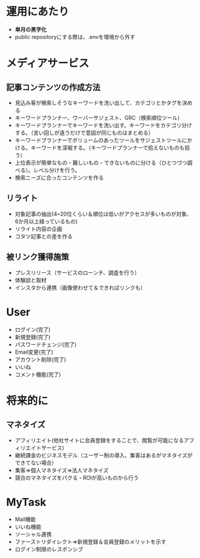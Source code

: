 # 運用にあたり
- <b>単月の黒字化</b>
- public repositoryにする際は、.envを環境から外す
# メディアサービス
## 記事コンテンツの作成方法
- 見込み客が検索しそうなキーワードを洗い出して、カテゴリとかタグを決める
- キーワードプランナー、ウーバーサジェスト、GRC（検索順位ツール）
- キーワードプランナーでキーワードを洗い出す。キーワードをカテゴリ分けする。（言い回しが違うだけで意図が同じものはまとめる）
- キーワードプランナーでボリュームのあったツールをサジェストツールにかける。キーワードを深堀する。（キーワードプランナーで拾えないものも拾う）
- 上位表示が簡単なもの・難しいもの・できないものに分ける（ひとつづつ調べる）。レベル分けを行う。
- 検索ニーズに合ったコンテンツを作る
## リライト
- 対象記事の抽出(4~20位くらい＆順位は低いがアクセスが多いものが対象、6か月以上経っているもの)
- リライト内容の企画
- コタツ記事との差を作る
## 被リンク獲得施策
- プレスリリース（サービスのローンチ、調査を行う）
- 体験談と取材
- インスタから連携（画像使わせて＆できればリンクも）

# User
- ログイン(完了)
- 新規登録(完了)
- パスワードチェンジ(完了)
- Email変更(完了)
- アカウント削除(完了)
- いいね
- コメント機能(完了)

# 将来的に
## マネタイズ
- アフィリエイト(他社サイトに会員登録をすることで、閲覧が可能になるアフィリエイトサービス)
- 継続課金のビジネスモデル（ユーザー制の導入、集客はあるがマネタイズができてない場合）
- 集客⇒個人マネタイズ⇒法人マネタイズ
- 競合のマネタイズをパクる・ROIが高いものから行う


# MyTask
- Mail機能
- いいね機能
- ソーシャル連携
- ファーストリダイレクト⇒新規登録＆会員登録のメリットを示す
- ログイン制限のレスポンシブ
